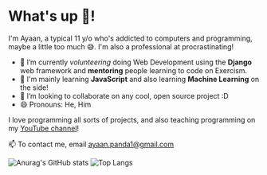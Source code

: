 # What's up 👋!
I'm Ayaan, a typical 11 y/o who's addicted to computers and programming, maybe a little too much 😅. I'm also a professional at procrastinating!

- 🔭 I’m currently *volunteering* doing Web Development using the **Django** web framework and **mentoring** people learning to code on Exercism.
- 🌱 I'm mainly learning **JavaScript** and also learning **Machine Learning** on the side!
- 👯 I’m looking to collaborate on any cool, open source project :D
- 😄 Pronouns: He, Him

I love programming all sorts of projects, and also teaching programming on my [YouTube channel](https://www.youtube.com/c/JustProgram)!

📫 To contact me, email ayaan.panda1@gmail.com

![Anurag's GitHub stats](https://github-readme-stats.vercel.app/api?username=codelearnern&show_icons=true&theme=gotham)
![Top Langs](https://github-readme-stats.vercel.app/api/top-langs/?username=codelearnern&layout=compact&theme=gotham)


<!--
**codelearnern/codelearnern** is a ✨ _special_ ✨ repository because its `README.md` (this file) appears on your GitHub profile.

Here are some ideas to get you started:

- 🔭 I’m currently working on ...
- 🌱 I’m currently learning ...
- 👯 I’m looking to collaborate on ...
- 🤔 I’m looking for help with ...
- 💬 Ask me about ...
- 📫 How to reach me: ...
- 😄 Pronouns: ...
- ⚡ Fun fact: ...
-->
